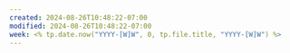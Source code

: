 ```yaml
---
created: 2024-08-26T10:48:22-07:00
modified: 2024-08-26T10:48:22-07:00
week: <% tp.date.now("YYYY-[W]W", 0, tp.file.title, "YYYY-[W]W") %>
---
```

